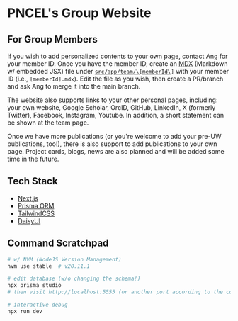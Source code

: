 # PNCEL's Group Website

## For Group Members

If you wish to add personalized contents to your own page, contact Ang for your member ID.  Once you have the member ID, create an [MDX](https://mdxjs.com/) (Markdown w/ embedded JSX) file under [`src/app/team/\[memberId\]`](https://github.com/pncel/pncel.github.io/tree/main/src/app/team/%5BmemberId%5D) with your member ID (i.e., `[memberId].mdx`). Edit the file as you wish, then create a PR/branch and ask Ang to merge it into the main branch.

The website also supports links to your other personal pages, including: your own website, Google Scholar, OrcID, GitHub, LinkedIn, X (formerly Twitter), Facebook, Instagram, Youtube. In addition, a short statement can be shown at the team page.

Once we have more publications (or you're welcome to add your pre-UW publications, too!), there is also support to add publications to your own page. Project cards, blogs, news are also planned and will be added some time in the future.

## Tech Stack

- [Next.js](https://nextjs.org)
- [Prisma ORM](https://www.prisma.io/)
- [TailwindCSS](https://tailwindcss.com/)
- [DaisyUI](https://daisyui.com/)

## Command Scratchpad

```bash
# w/ NVM (NodeJS Version Management)
nvm use stable  # v20.11.1

# edit database (w/o changing the schema!)
npx prisma studio
# then visit http://localhost:5555 (or another port according to the command line output)

# interactive debug
npx run dev
```